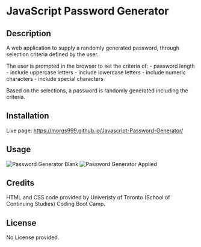 # JavaScript Password Generator

## Description
A web application to supply a randomly generated password, through selection criteria defined by the user.

The user is prompted in the browser to set the criteria of:
    - password length
    - include uppercase letters
    - include lowercase letters
    - include numeric characters
    - include special characters

Based on the selections, a password is randomly generated including the criteria.

## Installation
Live page: https://morgs999.github.io/Javascript-Password-Generator/

## Usage
![Password Generator Blank](Javascript%20Password%20Generator/Assets/Password%20Generator%20Blank.png)
![Password Generator Applied](../Javascript%20Password%20Generator/Assets/Password%20Generator%20Applied.png)

## Credits
HTML and CSS code provided by Univeristy of Toronto (School of Continuing Studies) Coding Boot Camp.

## License
No License provided.

